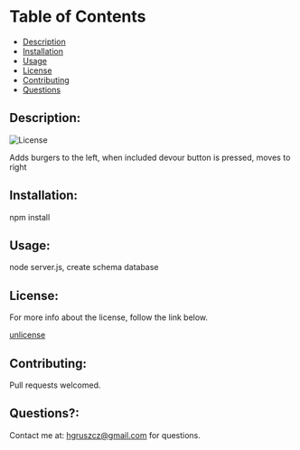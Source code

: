 # Table of Contents
- [Description](#description)
- [Installation](#installation)
- [Usage](#usage)
- [License](#license)
- [Contributing](#contributing)
- [Questions](#questions)

## Description:
![License](https://img.shields.io/badge/License-unlicense-brightgreen.svg)

Adds burgers to the left, when included devour button is pressed, moves to right

## Installation:
npm install

## Usage:
node server.js, create schema database

## License:

For more info about the license, follow the link below.

[unlicense](https://opensource.org/licenses/unlicense)

## Contributing:
Pull requests welcomed.

## Questions?:

Contact me at: hgruszcz@gmail.com for questions.

